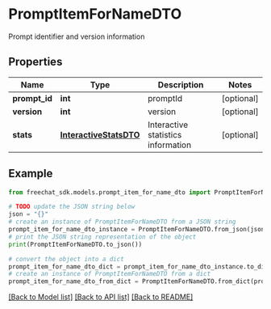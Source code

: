 # PromptItemForNameDTO

Prompt identifier and version information

## Properties

Name | Type | Description | Notes
------------ | ------------- | ------------- | -------------
**prompt_id** | **int** | promptId | [optional] 
**version** | **int** | version | [optional] 
**stats** | [**InteractiveStatsDTO**](InteractiveStatsDTO.md) | Interactive statistics information | [optional] 

## Example

```python
from freechat_sdk.models.prompt_item_for_name_dto import PromptItemForNameDTO

# TODO update the JSON string below
json = "{}"
# create an instance of PromptItemForNameDTO from a JSON string
prompt_item_for_name_dto_instance = PromptItemForNameDTO.from_json(json)
# print the JSON string representation of the object
print(PromptItemForNameDTO.to_json())

# convert the object into a dict
prompt_item_for_name_dto_dict = prompt_item_for_name_dto_instance.to_dict()
# create an instance of PromptItemForNameDTO from a dict
prompt_item_for_name_dto_from_dict = PromptItemForNameDTO.from_dict(prompt_item_for_name_dto_dict)
```
[[Back to Model list]](../README.md#documentation-for-models) [[Back to API list]](../README.md#documentation-for-api-endpoints) [[Back to README]](../README.md)


